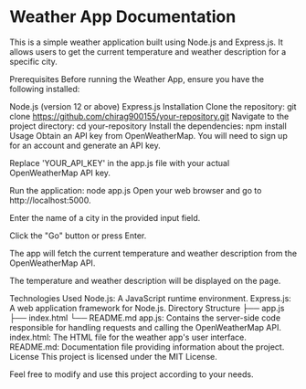 # Weather App Documentation

This is a simple weather application built using Node.js and Express.js. It allows users to get the current temperature and weather description for a specific city.

Prerequisites
Before running the Weather App, ensure you have the following installed:

Node.js (version 12 or above)
Express.js
Installation
Clone the repository:
git clone https://github.com/chirag900155/your-repository.git
Navigate to the project directory:
cd your-repository
Install the dependencies: 
npm install
Usage 
Obtain an API key from OpenWeatherMap. You will need to sign up for an account and generate an API key.

Replace 'YOUR_API_KEY' in the app.js file with your actual OpenWeatherMap API key.

Run the application:
node app.js
Open your web browser and go to http://localhost:5000.

Enter the name of a city in the provided input field.

Click the "Go" button or press Enter.

The app will fetch the current temperature and weather description from the OpenWeatherMap API.

The temperature and weather description will be displayed on the page.

Technologies Used
Node.js: A JavaScript runtime environment.
Express.js: A web application framework for Node.js.
Directory Structure
├── app.js
├── index.html
└── README.md
app.js: Contains the server-side code responsible for handling requests and calling the OpenWeatherMap API.
index.html: The HTML file for the weather app's user interface.
README.md: Documentation file providing information about the project.
License
This project is licensed under the MIT License.

Feel free to modify and use this project according to your needs.
